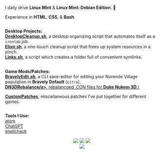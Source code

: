 I daily drive **Linux Mint** & **Linux Mint: Debian Edition**. 🍃

Experience in **HTML**, **CSS**, & **Bash**.

##
**Desktop Projects:**\
**<a href="https://github.com/IfGremlinThen/DesktopCleanup.sh">DesktopCleanup.sh</a>**, a desktop organizing script that automates itself as a `crontab` job.\
**<a href="https://github.com/IfGremlinThen/Elixir.sh">Elixir.sh</a>**, a one-touch cleanup script that frees up system resources in a pinch.\
**<a href="https://github.com/IfGremlinThen/Links.sh">Links.sh</a>**, a script which creates a folder full of convenient symlinks.
##
**Game Mods/Patches:**\
**<a href="https://github.com/IfGremlinThen/BravelyEdit.sh">BravelyEdit.sh</a>**, a CLI save-editor for editing your Norende Village population in **Bravely Default** (`citra`).\
**<a href="
https://github.com/IfGremlinThen/DN3DRebalance">DN3DRebalance/a>**, rebalancged .CON files for **Duke Nukem 3D**.\

**<a href="https://github.com/IfGremlinThen/CustomPatches">CustomPatches</a>**, miscellaneous patches I've put together for different games.
##
**Tools I Use:**  
<a href="https://github.com/atom/atom">atom</a>  
<a href="https://github.com/lencx/ChatGPT">ChatGPT</a>  
<a href="https://github.com/koalaman/shellcheck">shellcheck</a>

<div align="center" background: green;><img src="https://img.shields.io/badge/Shell_Script-121011?style=for-the-badge&logo=gnu-bash&logoColor=white">  <img src="https://img.shields.io/badge/Atom-66595C?style=for-the-badge&logo=Atom&logoColor=white">  <img src="https://img.shields.io/badge/Linux_Mint-87CF3E?style=for-the-badge&logo=linux-mint&logoColor=white"><br><img src="https://github-readme-stats.vercel.app/api/top-langs/?username=ifgremlinthen&layout=compact&theme=transparent"></div>
